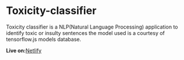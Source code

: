 # Toxicity-classifier
Toxicity classifier is a NLP(Natural Language Processing) application to identify toxic or insulty sentences the model used is a courtesy of tensorflow.js models database.

**Live on:**[Netlify]()

